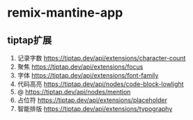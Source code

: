 # remix-mantine-app

## tiptap扩展

1. 记录字数 https://tiptap.dev/api/extensions/character-count
2. 聚焦 https://tiptap.dev/api/extensions/focus
3. 字体 https://tiptap.dev/api/extensions/font-family
4. 代码高亮 https://tiptap.dev/api/nodes/code-block-lowlight
5. @ https://tiptap.dev/api/nodes/mention
6. 占位符 https://tiptap.dev/api/extensions/placeholder
7. 智能排版 https://tiptap.dev/api/extensions/typography
